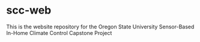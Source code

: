 # scc-web
This is the website repository for the Oregon State University Sensor-Based In-Home Climate Control Capstone Project
